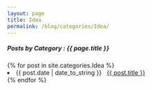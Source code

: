 ```yaml
---
layout: page
title: Idea
permalink: /blog/categories/Idea/
---
```


<h5> Posts by Category : {{ page.title }} </h5>

<div class="card">
{% for post in site.categories.Idea %}
 <li class="category-posts"><span>{{ post.date | date_to_string }}</span> &nbsp; <a href="{{ post.url }}">{{ post.title }}</a></li>
{% endfor %}
</div>